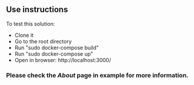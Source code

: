 ## Use instructions
To test this solution:

- Clone it
- Go to the root directory
- Run "sudo docker-compose build"
- Run "sudo docker-compose up"
- Open in browser: http://localhost:3000/

### Please check the _About_ page in example for more information.
